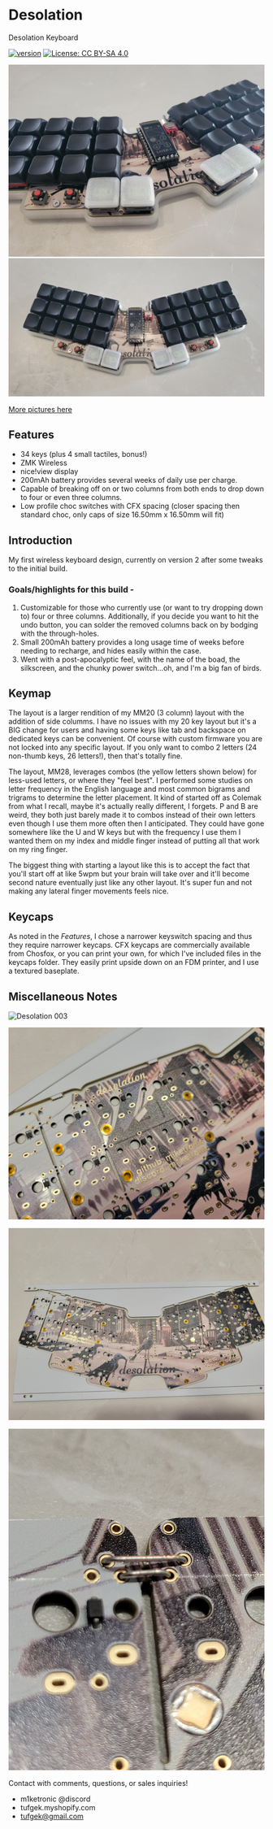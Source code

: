 # Desolation
Desolation Keyboard

[![version](https://img.shields.io/badge/version-2.0.0-blue)](#)
[![License: CC BY-SA 4.0](https://img.shields.io/badge/License-CC%20BY--SA%204.0-lightgrey.svg)](https://creativecommons.org/licenses/by-sa/4.0/)

![Desolation 001](images/20240522_095404.jpg)
![Desolation 002](images/20240522_095357.jpg)

[More pictures here](images/)



## Features

- 34 keys (plus 4 small tactiles, bonus!)
- ZMK Wireless
- nice!view display
- 200mAh battery provides several weeks of daily use per charge.
- Capable of breaking off on or two columns from both ends to drop down to four or even three columns.
- Low profile choc switches with CFX spacing (closer spacing then standard choc, only caps of size 16.50mm x 16.50mm will fit)



## Introduction

My first wireless keyboard design, currently on version 2 after some tweaks to the initial build.

### Goals/highlights for this build -

  1. Customizable for those who currently use (or want to try dropping down to) four or three columns.  Additionally, if you decide you want to hit the undo button, you can solder the removed columns back on by bodging with the through-holes.
  2. Small 200mAh battery provides a long usage time of weeks before needing to recharge, and hides easily within the case.
  3. Went with a post-apocalyptic feel, with the name of the boad, the silkscreen, and the chunky power switch...oh, and I'm a big fan of birds.




## Keymap

The layout is a larger rendition of my MM20 (3 column) layout with the addition of side columms.  I have no issues with my 20 key layout but it's a BIG change for users and having some keys like tab and backspace on dedicated keys can be convenient.  Of course with custom firmware you are not locked into any specific layout.  If you only want to combo 2 letters (24 non-thumb keys, 26 letters!), then that's totally fine.

The layout, MM28, leverages combos (the yellow letters shown below) for less-used letters, or where they "feel best".  I performed some studies on letter frequency in the English language and most common bigrams and trigrams to determine the letter placement. It kind of started off as Colemak from what I recall, maybe it's actually really different, I forgets.  P and B are weird, they both just barely made it to combos instead of their own letters even though I use them more often then I anticipated.  They could have gone somewhere like the U and W keys but with the frequency I use them I wanted them on my index and middle finger instead of putting all that work on my ring finger.

The biggest thing with starting a layout like this is to accept the fact that you'll start off at like 5wpm but your brain will take over and it'll become second nature eventually just like any other layout.  It's super fun and not making any lateral finger movements feels nice. 




## Keycaps

As noted in the *Features*, I chose a narrower keyswitch spacing and thus they require narrower keycaps.  CFX keycaps are commercially available from Chosfox, or you can print your own, for which I've included files in the keycaps folder.  They easily print upside down on an FDM printer, and I use a textured baseplate.



## Miscellaneous Notes

![Desolation 003](images/20240522_101300.jpg)

![Desolation 004](images/20240606_095535.jpg)

![Desolation 005](images/20240606_095547.jpg)

![Desolation 006](images/20240606_101252.jpg)





Contact with comments, questions, or sales inquiries!
- m1ketronic @discord
- tufgek.myshopify.com
- tufgek@gmail.com
